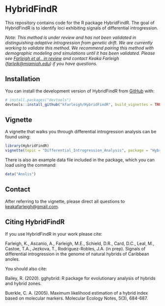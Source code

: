 
# HybridFindR

This repository contains code for the R package HybridFindR. The goal of HybridFindR is to identify loci exhibiting signals of differential introgression.

*_Note:_ This method is under review and has not been validated in distinguishing adaptive introgression from genetic drift. We are currently working to validate this method. We recommend pairing this method with demographic modeling and simulations until it has been validated. Please see [Farleigh et al., in review]() and contact Keaka Farleigh (farleik@miamioh.edu) if you have questions.*

## Installation

You can install the development version of HybridFindR from [GitHub](https://github.com/) with:

```r
# install.packages("devtools")
devtools::install_github("kfarleigh/HybridFindR", build_vignettes = TRUE)
```

## Vignette

A vignette that walks you through differential introgression analysis can be found using:

```r 
library(HybridFindR)
vignette(topic = "Differential_Introgression_Analysis", package = "HybridFindR")
```

There is also an example data file included in the package, which you can load using the command:
```r
data("Anolis")
```

## Contact

After referring to the vignette, please direct all questions to keakafarleigh@gmail.com. 

## Citing HybridFindR
If you use HybridFindR in your work please cite:

Farleigh, K., Ascanio, A., Farleigh, M.E., Schield, D.R., Card, D.C., Leal, M., Castoe, T.A., Jezkova, T., Rodriguez-Robles, J.A. (in prep). Signals of differential introgression in the genome of natural hybrids of Caribbean anoles.

You should also cite:

Bailey, R. (2020). gghybrid: R package for evolutionary analysis of hybrids and hybrid zones.

Buerkle, C. A. (2005). Maximum likelihood estimation of a hybrid index based on molecular markers. Molecular Ecology Notes, 5(3), 684-687.

